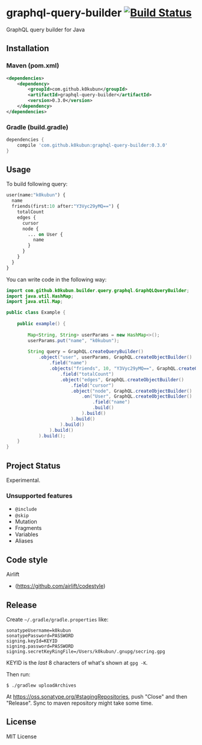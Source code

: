 # graphql-query-builder [![Build Status](https://travis-ci.org/k0kubun/graphql-query-builder.svg?branch=master)](https://travis-ci.org/k0kubun/graphql-query-builder)

GraphQL query builder for Java

## Installation

### Maven (pom.xml)

```xml
<dependencies>
    <dependency>
        <groupId>com.github.k0kubun</groupId>
        <artifactId>graphql-query-builder</artifactId>
        <version>0.3.0</version>
    </dependency>
</dependencies>
```

### Gradle (build.gradle)

```groovy
dependencies {
    compile 'com.github.k0kubun:graphql-query-builder:0.3.0'
}
```

## Usage

To build following query:

```graphql
user(name:"k0kubun") {
  name
  friends(first:10 after:"Y3Vyc29yMQ==") {
    totalCount
    edges {
      cursor
      node {
        ... on User {
          name
        }
      }
    }
  }
}
```

You can write code in the following way:

```java
import com.github.k0kubun.builder.query.graphql.GraphQLQueryBuilder;
import java.util.HashMap;
import java.util.Map;

public class Example {
    
    public example() {
    
        Map<String, String> userParams = new HashMap<>();
        userParams.put("name", "k0kubun");
        
        String query = GraphQL.createQueryBuilder()
            .object("user", userParams, GraphQL.createObjectBuilder()
                .field("name")
                .objects("friends", 10, "Y3Vyc29yMQ==", GraphQL.createObjectBuilder()
                    .field("totalCount")
                    .object("edges", GraphQL.createObjectBuilder()
                        .field("cursor")
                        .object("node", GraphQL.createObjectBuilder()
                            .on("User", GraphQL.createObjectBuilder()
                                .field("name")
                                .build()
                            ).build()
                        ).build()
                    ).build()
                ).build()
            ).build();
    }
}
```

## Project Status

Experimental.

### Unsupported features

- `@include`
- `@skip`
- Mutation
- Fragments
- Variables
- Aliases

## Code style

Airlift 
* (https://github.com/airlift/codestyle)

## Release

Create `~/.gradle/gradle.properties` like:

```
sonatypeUsername=k0kubun
sonatypePassword=PASSWORD
signing.keyId=KEYID
signing.password=PASSWORD
signing.secretKeyRingFile=/Users/k0kubun/.gnupg/secring.gpg
```

KEYID is the _last_ 8 characters of what's shown at `gpg -K`.

Then run:

```
$ ./gradlew uploadArchives
```

At https://oss.sonatype.org/#stagingRepositories, push "Close" and then "Release".
Sync to maven repository might take some time.

## License

MIT License
